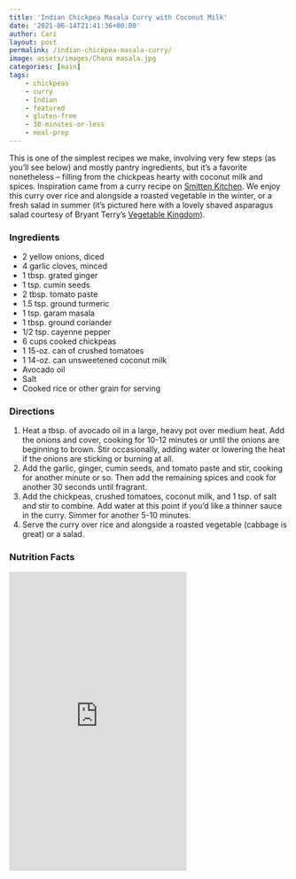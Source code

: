 ```yaml
---
title: 'Indian Chickpea Masala Curry with Coconut Milk'
date: '2021-06-14T21:41:36+00:00'
author: Cari
layout: post
permalink: /indian-chickpea-masala-curry/
image: assets/images/Chana masala.jpg
categories: [main]
tags:
    - chickpeas
    - curry
    - Indian
    - featured
    - gluten-free
    - 30-minutes-or-less
    - meal-prep
---
```


This is one of the simplest recipes we make, involving very few steps (as you’ll see below) and mostly pantry ingredients, but it’s a favorite nonetheless – filling from the chickpeas hearty with coconut milk and spices. Inspiration came from a curry recipe on [Smitten Kitchen](https://smittenkitchen.com/2019/10/chicken-curry/). We enjoy this curry over rice and alongside a roasted vegetable in the winter, or a fresh salad in summer (it’s pictured here with a lovely shaved asparagus salad courtesy of Bryant Terry’s [Vegetable Kingdom](https://www.bryant-terry.com/allbooks)).

<h3> Ingredients </h3>

- 2 yellow onions, diced
- 4 garlic cloves, minced
- 1 tbsp. grated ginger
- 1 tsp. cumin seeds
- 2 tbsp. tomato paste
- 1.5 tsp. ground turmeric
- 1 tsp. garam masala
- 1 tbsp. ground coriander
- 1/2 tsp. cayenne pepper
- 6 cups cooked chickpeas
- 1 15-oz. can of crushed tomatoes
- 1 14-oz. can unsweetened coconut milk
- Avocado oil
- Salt
- Cooked rice or other grain for serving

<h3> Directions </h3>

1. Heat a tbsp. of avocado oil in a large, heavy pot over medium heat. Add the onions and cover, cooking for 10-12 minutes or until the onions are beginning to brown. Stir occasionally, adding water or lowering the heat if the onions are sticking or burning at all.
2. Add the garlic, ginger, cumin seeds, and tomato paste and stir, cooking for another minute or so. Then add the remaining spices and cook for another 30 seconds until fragrant.
3. Add the chickpeas, crushed tomatoes, coconut milk, and 1 tsp. of salt and stir to combine. Add water at this point if you’d like a thinner sauce in the curry. Simmer for another 5-10 minutes.
4. Serve the curry over rice and alongside a roasted vegetable (cabbage is great) or a salad.

<h3> Nutrition Facts </h3>

<iframe title="CRONOMETER.com" width="320" height="540" src="https://cronometer.com/facts.html?food=30582387&measure=83749107&labelType=AMERICAN_2016" frameborder="0"></iframe>
